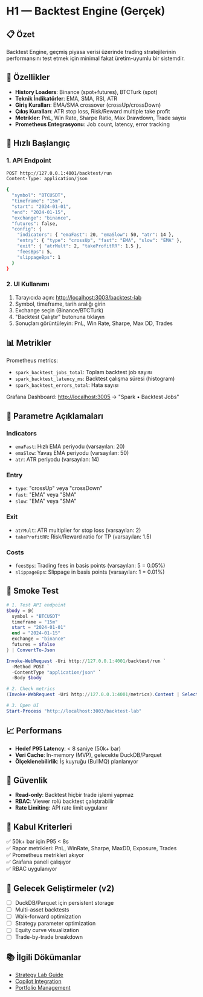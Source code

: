 # H1 — Backtest Engine (Gerçek)

## 📋 Özet

Backtest Engine, geçmiş piyasa verisi üzerinde trading stratejilerinin performansını test etmek için minimal fakat üretim-uyumlu bir sistemdir.

## 🎯 Özellikler

- **History Loaders**: Binance (spot+futures), BTCTurk (spot)
- **Teknik İndikatörler**: EMA, SMA, RSI, ATR
- **Giriş Kuralları**: EMA/SMA crossover (crossUp/crossDown)
- **Çıkış Kuralları**: ATR stop loss, Risk/Reward multiple take profit
- **Metrikler**: PnL, Win Rate, Sharpe Ratio, Max Drawdown, Trade sayısı
- **Prometheus Entegrasyonu**: Job count, latency, error tracking

## 🚀 Hızlı Başlangıç

### 1. API Endpoint

```bash
POST http://127.0.0.1:4001/backtest/run
Content-Type: application/json

{
  "symbol": "BTCUSDT",
  "timeframe": "15m",
  "start": "2024-01-01",
  "end": "2024-01-15",
  "exchange": "binance",
  "futures": false,
  "config": {
    "indicators": { "emaFast": 20, "emaSlow": 50, "atr": 14 },
    "entry": { "type": "crossUp", "fast": "EMA", "slow": "EMA" },
    "exit": { "atrMult": 2, "takeProfitRR": 1.5 },
    "feesBps": 5,
    "slippageBps": 1
  }
}
```

### 2. UI Kullanımı

1. Tarayıcıda açın: <http://localhost:3003/backtest-lab>
2. Symbol, timeframe, tarih aralığı girin
3. Exchange seçin (Binance/BTCTurk)
4. "Backtest Çalıştır" butonuna tıklayın
5. Sonuçları görüntüleyin: PnL, Win Rate, Sharpe, Max DD, Trades

## 📊 Metrikler

Prometheus metrics:
- `spark_backtest_jobs_total`: Toplam backtest job sayısı
- `spark_backtest_latency_ms`: Backtest çalışma süresi (histogram)
- `spark_backtest_errors_total`: Hata sayısı

Grafana Dashboard: <http://localhost:3005> → "Spark • Backtest Jobs"

## 🔧 Parametre Açıklamaları

### Indicators
- `emaFast`: Hızlı EMA periyodu (varsayılan: 20)
- `emaSlow`: Yavaş EMA periyodu (varsayılan: 50)
- `atr`: ATR periyodu (varsayılan: 14)

### Entry
- `type`: "crossUp" veya "crossDown"
- `fast`: "EMA" veya "SMA"
- `slow`: "EMA" veya "SMA"

### Exit
- `atrMult`: ATR multiplier for stop loss (varsayılan: 2)
- `takeProfitRR`: Risk/Reward ratio for TP (varsayılan: 1.5)

### Costs
- `feesBps`: Trading fees in basis points (varsayılan: 5 = 0.05%)
- `slippageBps`: Slippage in basis points (varsayılan: 1 = 0.01%)

## 🧪 Smoke Test

```powershell
# 1. Test API endpoint
$body = @{
  symbol = "BTCUSDT"
  timeframe = "15m"
  start = "2024-01-01"
  end = "2024-01-15"
  exchange = "binance"
  futures = $false
} | ConvertTo-Json

Invoke-WebRequest -Uri http://127.0.0.1:4001/backtest/run `
  -Method POST `
  -ContentType "application/json" `
  -Body $body

# 2. Check metrics
(Invoke-WebRequest -Uri http://127.0.0.1:4001/metrics).Content | Select-String "spark_backtest"

# 3. Open UI
Start-Process "http://localhost:3003/backtest-lab"
```

## 📈 Performans

- **Hedef P95 Latency**: < 8 saniye (50k+ bar)
- **Veri Cache**: In-memory (MVP), gelecekte DuckDB/Parquet
- **Ölçeklenebilirlik**: İş kuyruğu (BullMQ) planlanıyor

## 🔐 Güvenlik

- **Read-only**: Backtest hiçbir trade işlemi yapmaz
- **RBAC**: Viewer rolü backtest çalıştırabilir
- **Rate Limiting**: API rate limit uygulanır

## 🎯 Kabul Kriterleri

✅ 50k+ bar için P95 < 8s  
✅ Rapor metrikleri: PnL, WinRate, Sharpe, MaxDD, Exposure, Trades  
✅ Prometheus metrikleri akıyor  
✅ Grafana paneli çalışıyor  
✅ RBAC uygulanıyor  

## 🚧 Gelecek Geliştirmeler (v2)

- [ ] DuckDB/Parquet için persistent storage
- [ ] Multi-asset backtests
- [ ] Walk-forward optimization
- [ ] Strategy parameter optimization
- [ ] Equity curve visualization
- [ ] Trade-by-trade breakdown

## 📚 İlgili Dökümanlar

- [Strategy Lab Guide](../strategy/STRATEGY_LAB_GUIDE.md)
- [Copilot Integration](../copilot/COPILOT_GUIDE.md)
- [Portfolio Management](../portfolio/PORTFOLIO_GUIDE.md)
